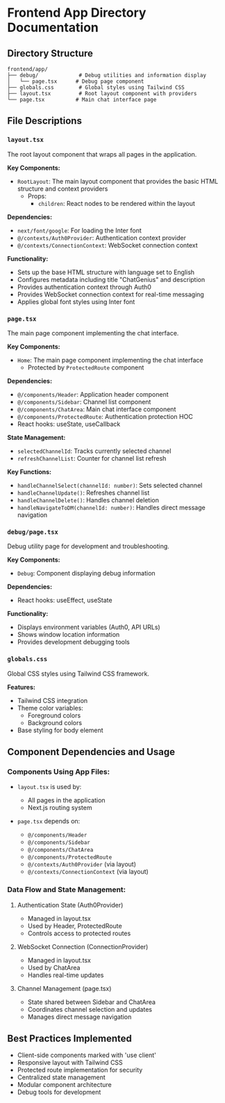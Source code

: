 # Frontend App Directory Documentation

## Directory Structure
```
frontend/app/
├── debug/             # Debug utilities and information display
│   └── page.tsx      # Debug page component
├── globals.css        # Global styles using Tailwind CSS
├── layout.tsx         # Root layout component with providers
└── page.tsx          # Main chat interface page
```

## File Descriptions

### `layout.tsx`
The root layout component that wraps all pages in the application.

**Key Components:**
- `RootLayout`: The main layout component that provides the basic HTML structure and context providers
  - Props:
    - `children`: React nodes to be rendered within the layout

**Dependencies:**
- `next/font/google`: For loading the Inter font
- `@/contexts/Auth0Provider`: Authentication context provider
- `@/contexts/ConnectionContext`: WebSocket connection context

**Functionality:**
- Sets up the base HTML structure with language set to English
- Configures metadata including title "ChatGenius" and description
- Provides authentication context through Auth0
- Provides WebSocket connection context for real-time messaging
- Applies global font styles using Inter font

### `page.tsx`
The main page component implementing the chat interface.

**Key Components:**
- `Home`: The main page component implementing the chat interface
  - Protected by `ProtectedRoute` component

**Dependencies:**
- `@/components/Header`: Application header component
- `@/components/Sidebar`: Channel list component
- `@/components/ChatArea`: Main chat interface component
- `@/components/ProtectedRoute`: Authentication protection HOC
- React hooks: useState, useCallback

**State Management:**
- `selectedChannelId`: Tracks currently selected channel
- `refreshChannelList`: Counter for channel list refresh

**Key Functions:**
- `handleChannelSelect(channelId: number)`: Sets selected channel
- `handleChannelUpdate()`: Refreshes channel list
- `handleChannelDelete()`: Handles channel deletion
- `handleNavigateToDM(channelId: number)`: Handles direct message navigation

### `debug/page.tsx`
Debug utility page for development and troubleshooting.

**Key Components:**
- `Debug`: Component displaying debug information

**Dependencies:**
- React hooks: useEffect, useState

**Functionality:**
- Displays environment variables (Auth0, API URLs)
- Shows window location information
- Provides development debugging tools

### `globals.css`
Global CSS styles using Tailwind CSS framework.

**Features:**
- Tailwind CSS integration
- Theme color variables:
  - Foreground colors
  - Background colors
- Base styling for body element

## Component Dependencies and Usage

### Components Using App Files:
- `layout.tsx` is used by:
  - All pages in the application
  - Next.js routing system

- `page.tsx` depends on:
  - `@/components/Header`
  - `@/components/Sidebar`
  - `@/components/ChatArea`
  - `@/components/ProtectedRoute`
  - `@/contexts/Auth0Provider` (via layout)
  - `@/contexts/ConnectionContext` (via layout)

### Data Flow and State Management:
1. Authentication State (Auth0Provider)
   - Managed in layout.tsx
   - Used by Header, ProtectedRoute
   - Controls access to protected routes

2. WebSocket Connection (ConnectionProvider)
   - Managed in layout.tsx
   - Used by ChatArea
   - Handles real-time updates

3. Channel Management (page.tsx)
   - State shared between Sidebar and ChatArea
   - Coordinates channel selection and updates
   - Manages direct message navigation

## Best Practices Implemented
- Client-side components marked with 'use client'
- Responsive layout with Tailwind CSS
- Protected route implementation for security
- Centralized state management
- Modular component architecture
- Debug tools for development 